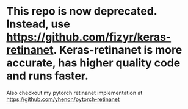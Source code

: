 # This repo is now deprecated. Instead, use https://github.com/fizyr/keras-retinanet. Keras-retinanet is more accurate, has higher quality code and runs faster.

Also checkout my pytorch retinanet implementation at https://github.com/yhenon/pytorch-retinanet

